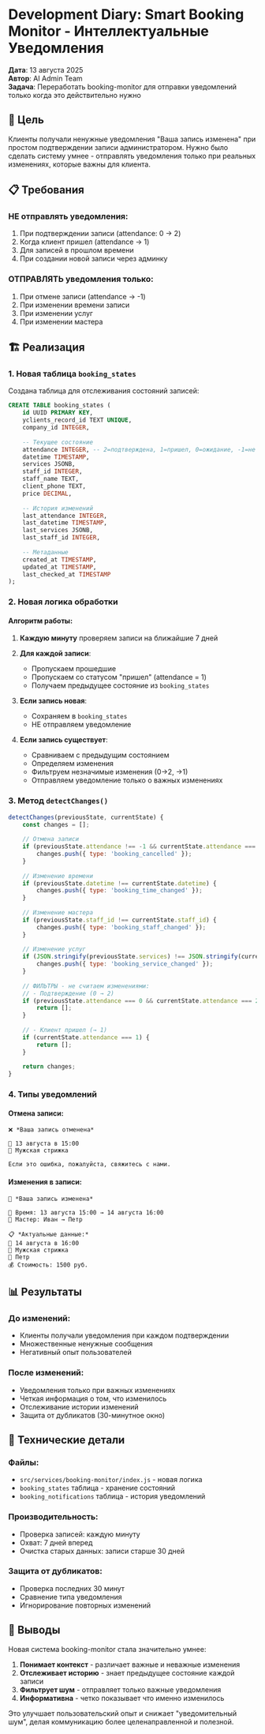 # Development Diary: Smart Booking Monitor - Интеллектуальные Уведомления

**Дата**: 13 августа 2025  
**Автор**: AI Admin Team  
**Задача**: Переработать booking-monitor для отправки уведомлений только когда это действительно нужно

## 🎯 Цель

Клиенты получали ненужные уведомления "Ваша запись изменена" при простом подтверждении записи администратором. Нужно было сделать систему умнее - отправлять уведомления только при реальных изменениях, которые важны для клиента.

## 📋 Требования

### НЕ отправлять уведомления:
1. При подтверждении записи (attendance: 0 → 2)
2. Когда клиент пришел (attendance → 1)
3. Для записей в прошлом времени
4. При создании новой записи через админку

### ОТПРАВЛЯТЬ уведомления только:
1. При отмене записи (attendance → -1)
2. При изменении времени записи
3. При изменении услуг
4. При изменении мастера

## 🏗️ Реализация

### 1. Новая таблица `booking_states`

Создана таблица для отслеживания состояний записей:

```sql
CREATE TABLE booking_states (
    id UUID PRIMARY KEY,
    yclients_record_id TEXT UNIQUE,
    company_id INTEGER,
    
    -- Текущее состояние
    attendance INTEGER, -- 2=подтверждена, 1=пришел, 0=ожидание, -1=не пришел
    datetime TIMESTAMP,
    services JSONB,
    staff_id INTEGER,
    staff_name TEXT,
    client_phone TEXT,
    price DECIMAL,
    
    -- История изменений
    last_attendance INTEGER,
    last_datetime TIMESTAMP,
    last_services JSONB,
    last_staff_id INTEGER,
    
    -- Метаданные
    created_at TIMESTAMP,
    updated_at TIMESTAMP,
    last_checked_at TIMESTAMP
);
```

### 2. Новая логика обработки

#### Алгоритм работы:

1. **Каждую минуту** проверяем записи на ближайшие 7 дней
2. **Для каждой записи**:
   - Пропускаем прошедшие
   - Пропускаем со статусом "пришел" (attendance = 1)
   - Получаем предыдущее состояние из `booking_states`
   
3. **Если запись новая**:
   - Сохраняем в `booking_states`
   - НЕ отправляем уведомление

4. **Если запись существует**:
   - Сравниваем с предыдущим состоянием
   - Определяем изменения
   - Фильтруем незначимые изменения (0→2, →1)
   - Отправляем уведомление только о важных изменениях

### 3. Метод `detectChanges()`

```javascript
detectChanges(previousState, currentState) {
    const changes = [];
    
    // Отмена записи
    if (previousState.attendance !== -1 && currentState.attendance === -1) {
        changes.push({ type: 'booking_cancelled' });
    }
    
    // Изменение времени
    if (previousState.datetime !== currentState.datetime) {
        changes.push({ type: 'booking_time_changed' });
    }
    
    // Изменение мастера
    if (previousState.staff_id !== currentState.staff_id) {
        changes.push({ type: 'booking_staff_changed' });
    }
    
    // Изменение услуг
    if (JSON.stringify(previousState.services) !== JSON.stringify(currentState.services)) {
        changes.push({ type: 'booking_service_changed' });
    }
    
    // ФИЛЬТРЫ - не считаем изменениями:
    // - Подтверждение (0 → 2)
    if (previousState.attendance === 0 && currentState.attendance === 2) {
        return [];
    }
    
    // - Клиент пришел (→ 1)
    if (currentState.attendance === 1) {
        return [];
    }
    
    return changes;
}
```

### 4. Типы уведомлений

#### Отмена записи:
```
❌ *Ваша запись отменена*

📅 13 августа в 15:00
💇 Мужская стрижка

Если это ошибка, пожалуйста, свяжитесь с нами.
```

#### Изменения в записи:
```
🔄 *Ваша запись изменена*

📅 Время: 13 августа 15:00 → 14 августа 16:00
👤 Мастер: Иван → Петр

📋 *Актуальные данные:*
📅 14 августа в 16:00
💇 Мужская стрижка
👤 Петр
💰 Стоимость: 1500 руб.
```

## 📊 Результаты

### До изменений:
- Клиенты получали уведомления при каждом подтверждении
- Множественные ненужные сообщения
- Негативный опыт пользователей

### После изменений:
- Уведомления только при важных изменениях
- Четкая информация о том, что изменилось
- Отслеживание истории изменений
- Защита от дубликатов (30-минутное окно)

## 🔧 Технические детали

### Файлы:
- `src/services/booking-monitor/index.js` - новая логика
- `booking_states` таблица - хранение состояний
- `booking_notifications` таблица - история уведомлений

### Производительность:
- Проверка записей: каждую минуту
- Охват: 7 дней вперед
- Очистка старых данных: записи старше 30 дней

### Защита от дубликатов:
- Проверка последних 30 минут
- Сравнение типа уведомления
- Игнорирование повторных изменений

## 📝 Выводы

Новая система booking-monitor стала значительно умнее:
1. **Понимает контекст** - различает важные и неважные изменения
2. **Отслеживает историю** - знает предыдущее состояние каждой записи
3. **Фильтрует шум** - отправляет только важные уведомления
4. **Информативна** - четко показывает что именно изменилось

Это улучшает пользовательский опыт и снижает "уведомительный шум", делая коммуникацию более целенаправленной и полезной.